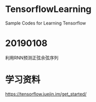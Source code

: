 # TensorflowLearning
Sample Codes for Learning Tensorflow


# 20190108
利用RNN预测正弦余弦序列

# 学习资料
https://tensorflow.juejin.im/get_started/

